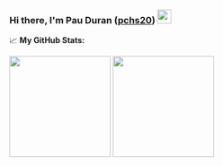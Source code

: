 ### Hi there, I'm Pau Duran (<a href="" target="_blank">pchs20</a>) <img src="https://media.giphy.com/media/hvRJCLFzcasrR4ia7z/giphy.gif" width="25px">

📈 **My GitHub Stats:**

<p>
  <img height="180em" src="https://github-readme-stats.vercel.app/api?username=pchs20&show_icons=true&theme=blue-green" />
  <img height="180em" src="https://github-readme-stats.vercel.app/api/top-langs/?username=pchs20&layout=compact&theme=blue-green"/>
</p>

